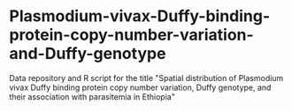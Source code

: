 # Plasmodium-vivax-Duffy-binding-protein-copy-number-variation-and-Duffy-genotype
Data repository and R script for the title "Spatial distribution of Plasmodium vivax Duffy binding protein copy number variation, Duffy genotype, and their association with parasitemia in Ethiopia"
